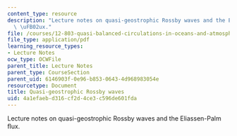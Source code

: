 ```yaml
---
content_type: resource
description: "Lecture notes on quasi-geostrophic Rossby waves and the Eliassen-Palm\
  \ \uFB02ux."
file: /courses/12-803-quasi-balanced-circulations-in-oceans-and-atmospheres-fall-2009/4a1efaebd316cf2d4ce3c596de601fda_MIT12_803F09_lec17.pdf
file_type: application/pdf
learning_resource_types:
- Lecture Notes
ocw_type: OCWFile
parent_title: Lecture Notes
parent_type: CourseSection
parent_uid: 6146903f-0e96-b853-0643-4d968983054e
resourcetype: Document
title: Quasi-geostrophic Rossby waves
uid: 4a1efaeb-d316-cf2d-4ce3-c596de601fda
---
```

Lecture notes on quasi-geostrophic Rossby waves and the Eliassen-Palm ﬂux.

